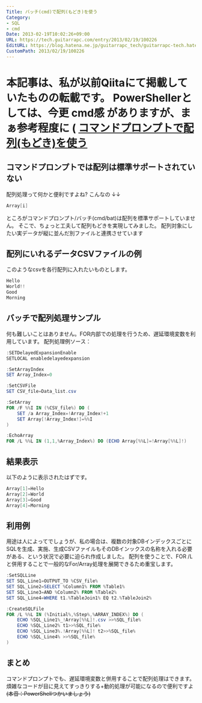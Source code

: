 ```yaml
---
Title: バッチ(cmd)で配列(もどき)を使う
Category:
- SQL
- cmd
Date: 2013-02-19T10:02:26+09:00
URL: https://tech.guitarrapc.com/entry/2013/02/19/100226
EditURL: https://blog.hatena.ne.jp/guitarrapc_tech/guitarrapc-tech.hatenablog.com/atom/entry/11696248318757675371
CustomPath: 2013/02/19/100226
---
```


本記事は、私が以前Qiitaにて掲載していたものの転載です。 PowerShellerとしては、今更 cmd感 がありますが、まぁ参考程度に (
<a href="http://qiita.com/items/8bc7bfe6e1178212e1ad" target="_blank">コマンドプロンプトで配列(もどき)を使う </a>
====
## コマンドプロンプトでは配列は標準サポートされていない
配列処理って何かと便利ですよね? こんなの ↓↓

```ps1
Array[i]
```

ところがコマンドプロンプト/バッチ(cmd/bat)は配列を標準サポートしていません。 そこで、ちょっと工夫して配列もどきを実現してみました。
配列対象にしたい実データが縦に並んだ別ファイルと連携させています
## 配列にいれるデータCSVファイルの例
このようなcsvを各行配列に入れたいものとします。

```ps1
Hello
World!!
Good
Morning
```

## バッチで配列処理サンプル
何も難しいことはありません。FOR内部での処理を行うため、遅延環境変数を利用しています。 配列処理例ソース：

```ps1
:SETDelayedExpansionEnable
SETLOCAL enabledelayedexpansion

:SetArrayIndex
SET Array_Index=0

:SetCSVFile
SET CSV_file=Data_list.csv

:SetArray
FOR /F %%I IN (%CSV_file%) DO (
    SET /a Array_Index=!Array_Index!+1
    SET Array[!Array_Index!]=%%I
)

:EchoArray
FOR /L %%L IN (1,1,%Array_Index%) DO (ECHO Array[%%L]=!Array[%%L]!)
```

## 結果表示
以下のように表示されたはずです。

```ps1
Array[1]=Hello
Array[2]=World
Array[3]=Good
Array[4]=Morning
```

## 利用例
用途は人によってでしょうが、私の場合は、複数の対象DBインデックスごとにSQLを生成、実施、生成CSVファイルもそのDBインックスの名称を入れる必要がある、という状況で必要に迫られ作成しました。 配列を使うことで、FOR /Lと併用することで一般的なFor/Array処理を展開できるため重宝します。

```ps1
:SetSQLLine
SET SQL_Line1=OUTPUT_TO %CSV_file%
SET SQL_Line2=SELECT %Column1% FROM %Table1%
SET SQL_Line3=AND %Column2% FROM %Table2%
SET SQL_Line4=WHERE t1.%TableJoin1% EQ t2.%TableJoin2%

:CreateSQLFile
FOR /L %%L IN (%Initial%,%Step%,%ARRAY_INDEX%) DO (
    ECHO %SQL_Line1%_!Array[%%L]!.csv >>%SQL_file%
    ECHO %SQL_Line2% t1>>%SQL_file%
    ECHO %SQL_Line3%.!Array[%%L]! t2>>%SQL_file%
    ECHO %SQL_Line4% >>%SQL_file%
)
```

## まとめ
コマンドプロンプトでも、遅延環境変数と併用することで配列処理はできます。 煩雑なコードが目に見えてすっきりする+動的処理が可能になるので便利ですよ <del datetime="2013-02-19T10:50:16+00:00">(本音：PowerShellつかいましょう)</del>
